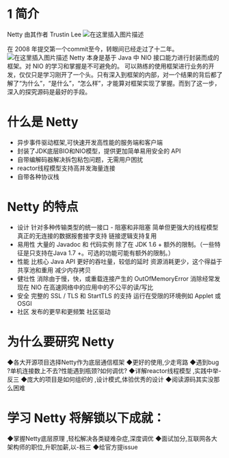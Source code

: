 # 1 简介
Netty 由其作者 Trustin Lee
![在这里插入图片描述](https://img-blog.csdnimg.cn/20200506020243622.png?x-oss-process=image/watermark,type_ZmFuZ3poZW5naGVpdGk,shadow_10,text_aHR0cHM6Ly9ibG9nLmNzZG4ubmV0L3FxXzMzNTg5NTEw,size_1,color_FFFFFF,t_70)


 在 2008 年提交第一个commit至今，转眼间已经走过了十二年。
![在这里插入图片描述](https://img-blog.csdnimg.cn/2020050602013649.png?x-oss-process=image/watermark,type_ZmFuZ3poZW5naGVpdGk,shadow_10,text_aHR0cHM6Ly9ibG9nLmNzZG4ubmV0L3FxXzMzNTg5NTEw,size_1,color_FFFFFF,t_70)
Netty 本身是基于 Java 中 NIO 接口能力进行封装而成的框架。对 NIO 的学习和掌握是不可避免的。
可以熟练的使用框架进行业务的开发，仅仅只是学习刚开了一个头。只有深入到框架的内部，对一个结果的背后都了解了“为什么”，“是什么”，“怎么样”，才能算对框架实现了掌握。而到了这一步，深入的探究源码是最好的手段。

# 什么是 Netty
- 异步事件驱动框架,可快速开发高性能的服务端和客户端
- 封装了JDK底层BIO和NIO模型，提供更加简单易用安全的 API
- 自带编解码器解决拆包粘包问题，无需用户困扰
-  reactor线程模型支持高并发海量连接
- 自带各种协议栈

# Netty 的特点
- 设计
针对多种传输类型的统一接口 - 阻塞和非阻塞
简单但更强大的线程模型
真正的无连接的数据报套接字支持
链接逻辑支持复用
- 易用性
大量的 Javadoc 和 代码实例
除了在 JDK 1.6 + 额外的限制。（一些特征是只支持在Java 1.7 +。可选的功能可能有额外的限制。）
- 性能
比核心 Java API 更好的吞吐量，较低的延时
资源消耗更少，这个得益于共享池和重用
减少内存拷贝
- 健壮性
消除由于慢，快，或重载连接产生的 OutOfMemoryError
消除经常发现在 NIO 在高速网络中的应用中的不公平的读/写比
- 安全
完整的 SSL / TLS 和 StartTLS 的支持
运行在受限的环境例如 Applet 或 OSGI
- 社区
发布的更早和更频繁
社区驱动

# 为什么要研究 Netty
◆各大开源项目选择Netty作为底层通信框架
◆更好的使用,少走弯路
◆遇到bug ?单机连接数上不去?性能遇到瓶颈?如何调优?
◆详解reactor线程模型 ,实践中举-反三
◆庞大的项目是如何组织的 ,设计模式,体验优秀的设计
◆阅读源码其实没那么困难


# 学习 Netty 将解锁以下成就：
◆掌握Netty底层原理 ,轻松解决各类疑难杂症,深度调优
◆面试加分,互联网各大架构师的职位,升职加薪,以-档三
◆给官方提issue